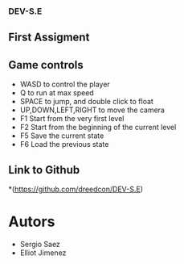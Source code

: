 
### DEV-S.E

## First Assigment

## Game controls
* WASD to control the player
* Q to run at max speed
* SPACE to jump, and double click to float
* UP,DOWN,LEFT,RIGHT to move the camera
* F1 Start from the very first level
* F2 Start from the beginning of the current level
* F5 Save the current state
* F6 Load the previous state

## Link to Github
*(https://github.com/dreedcon/DEV-S.E)

# Autors
* Sergio Saez
* Elliot Jimenez
